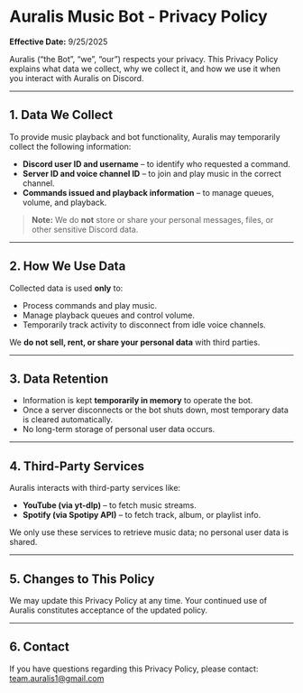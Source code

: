 # Auralis Music Bot - Privacy Policy

**Effective Date:** 9/25/2025

Auralis (“the Bot”, “we”, “our”) respects your privacy. This Privacy Policy explains what data we collect, why we collect it, and how we use it when you interact with Auralis on Discord.

---

## 1. Data We Collect

To provide music playback and bot functionality, Auralis may temporarily collect the following information:

- **Discord user ID and username** – to identify who requested a command.  
- **Server ID and voice channel ID** – to join and play music in the correct channel.  
- **Commands issued and playback information** – to manage queues, volume, and playback.

> **Note:** We do **not** store or share your personal messages, files, or other sensitive Discord data.

---

## 2. How We Use Data

Collected data is used **only** to:

- Process commands and play music.  
- Manage playback queues and control volume.  
- Temporarily track activity to disconnect from idle voice channels.

We **do not sell, rent, or share your personal data** with third parties.

---

## 3. Data Retention

- Information is kept **temporarily in memory** to operate the bot.  
- Once a server disconnects or the bot shuts down, most temporary data is cleared automatically.  
- No long-term storage of personal user data occurs.

---

## 4. Third-Party Services

Auralis interacts with third-party services like:

- **YouTube (via yt-dlp)** – to fetch music streams.  
- **Spotify (via Spotipy API)** – to fetch track, album, or playlist info.  

We only use these services to retrieve music data; no personal user data is shared.

---

## 5. Changes to This Policy

We may update this Privacy Policy at any time. Your continued use of Auralis constitutes acceptance of the updated policy.

---

## 6. Contact

If you have questions regarding this Privacy Policy, please contact:  
team.auralis1@gmail.com
